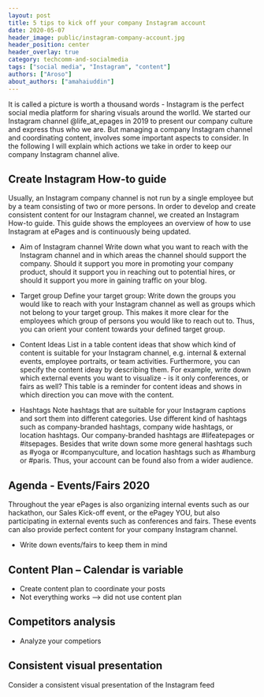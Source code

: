 ```yaml
---
layout: post
title: 5 tips to kick off your company Instagram account
date: 2020-05-07
header_image: public/instagram-company-account.jpg
header_position: center
header_overlay: true
category: techcomm-and-socialmedia
tags: ["social media", "Instagram", "content"]
authors: ["Aroso"]
about_authors: ["amahaiuddin"]
---
```


It is called a picture is worth a thousand words - Instagram is the perfect social media platform for sharing visuals around the worlld.
We started our Instagram channel @life_at_epages in 2019 to present our company culture and express thus who we are. 
But managing a company Instagram channel and coordinating content, involves some important aspects to consider.
In the following I will explain which actions we take in order to keep our company Instagram channel alive.

## Create Instagram How-to guide 

Usually, an Instagram company channel is not run by a single employee but by a team consisting of two or more persons.
In order to develop and create consistent content for our Instagram channel, we created an Instagram How-to guide. 
This guide shows the employees an overview of how to use Instagram at ePages and is continuously being updated.  

- Aim of Instagram channel
Write down what you want to reach with the Instagram channel and in which areas the channel should support the company.
Should it support you more in promoting your company product, should it support you in reaching out to potential hires, or should it support you more in gaining traffic on your blog.

- Target group
Define your target group: Write down the groups you would like to reach with your Instagram channel as well as groups which not belong to your target group.
This makes it more clear for the employees which group of persons you would like to reach out to.
Thus, you can orient your content towards your defined target group.

- Content Ideas 
List in a table content ideas that show which kind of content is suitable for your Instagram channel, e.g. internal & external events, employee portraits, or team activities.
Furthermore, you can specify the content ideay by describing them.
For example, write down which external events you want to visualize - is it only conferences, or fairs as well?
This table is a reminder for content ideas and shows in which direction you can move with the content. 

- Hashtags 
Note hashtags that are suitable for your Instagram captions and sort them into different categories.
Use different kind of hashtags such as company-branded hashtags, company wide hashtags, or location hashtags.
Our company-branded hashtags are #lifeatepages or #itsepages.
Besides that write down some more general hashtags such as #yoga or #companyculture, and location hashtags such as #hamburg or #paris.
Thus, your account can be found also from a wider audience.

## Agenda - Events/Fairs 2020 

Throughout the year ePages is also organizing internal events such as our hackathon, our Sales Kick-off event, or the ePagey YOU, but also participating in external events such as conferences and fairs.
These events can also provide perfect content for your company Instagram channel.

- Write down events/fairs to keep them in mind 

## Content Plan – Calendar is variable 
- Create content plan to coordinate your posts 
- Not everything works --> did not use content plan 

## Competitors analysis 
- Analyze your competiors 

## Consistent visual presentation
Consider a consistent visual presentation of the Instagram feed 